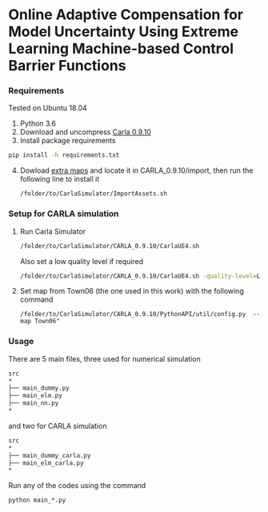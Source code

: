 # Online Adaptive Compensation for Model Uncertainty Using Extreme Learning Machine-based Control Barrier Functions

### Requirements

Tested on Ubuntu 18.04

1. Python 3.6 
2. Download and uncompress [Carla 0.9.10](https://carla-releases.s3.eu-west-3.amazonaws.com/Linux/CARLA_0.9.10.tar.gz) 
3. Install package requirements 

~~~~bash
pip install -h requirements.txt
~~~~

4. Dowload [extra maps](https://carla-releases.s3.eu-west-3.amazonaws.com/Linux/AdditionalMaps_0.9.10.tar.gz) and locate it in CARLA_0.9.10/import, then run the following line to install it

   ~~~
   /folder/to/CarlaSimulator/ImportAssets.sh
   ~~~

### Setup for CARLA simulation

1. Run Carla Simulator

   ~~~~~~bash
   /folder/to/CarlaSimulator/CARLA_0.9.10/CarlaUE4.sh
   ~~~~~~

   Also set a low quality level if required

   ~~~~~~bash
   /folder/to/CarlaSimulator/CARLA_0.9.10/CarlaUE4.sh -quality-level=Low
   ~~~~~~

2. Set map from Town06 (the one used in this work)  with the following command

   ~~~
   /folder/to/CarlaSimulator/CARLA_0.9.10/PythonAPI/util/config.py  --map Town06" 
   ~~~



### Usage

There are 5 main files, three used for numerical simulation 

~~~bash
src
*
├── main_dummy.py
├── main_elm.py
├── main_nn.py
*
~~~



and two for CARLA simulation

~~~bash
src
*
├── main_dummy_carla.py
├── main_elm_carla.py
*
~~~

Run any of the codes using the command

~~~
python main_*.py
~~~

